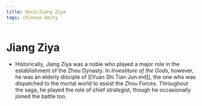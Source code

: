 ```yaml
---
title: docs/Jiang Ziya
tags: chinese deity
---
```


# Jiang Ziya 
- Historically, Jiang Ziya was a noble who played a major role in the establishment of the Zhou Dynasty. In _Investiture of the Gods_, however, he was an elderly disciple of [[Yuan Shi Tian Jun.md]], the one who was dispatched to the mortal world to assist the Zhou Forces. Throughout the saga, he played the role of chief strategist, though he occasionally joined the battle too.